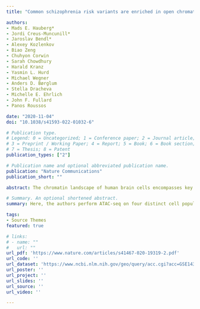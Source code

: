 ```yaml
---
title: "Common schizophrenia risk variants are enriched in open chromatin regions of human glutamatergic neurons"

authors:
- Mads E. Hauberg*
- Jordi Creus-Muncunill*
- Jaroslav Bendl*
- Alexey Kozlenkov
- Biao Zeng
- Chuhyon Corwin
- Sarah Chowdhury
- Harald Kranz
- Yasmin L. Hurd
- Michael Wegner
- Anders D. Børglum
- Stella Dracheva
- Michelle E. Ehrlich
- John F. Fullard
- Panos Roussos

date: "2020-11-04"
doi: "10.1038/s41593-022-01032-6"

# Publication type.
# Legend: 0 = Uncategorized; 1 = Conference paper; 2 = Journal article;
# 3 = Preprint / Working Paper; 4 = Report; 5 = Book; 6 = Book section;
# 7 = Thesis; 8 = Patent
publication_types: ["2"]

# Publication name and optional abbreviated publication name.
publication: "Nature Communications"
publication_short: ""

abstract: The chromatin landscape of human brain cells encompasses key information to understanding brain function. Here we use ATAC-seq to profile the chromatin structure in four distinct populations of cells (glutamatergic neurons, GABAergic neurons, oligodendrocytes, and microglia/astrocytes) from three different brain regions (anterior cingulate cortex, dorsolateral prefrontal cortex, and primary visual cortex) in human postmortem brain samples. We find that chromatin accessibility varies greatly by cell type and, more moderately, by brain region, with glutamatergic neurons showing the largest regional variability. Transcription factor footprinting implicates cell-specific transcriptional regulators and infers cell-specific regulation of protein-coding genes, long intergenic noncoding RNAs and microRNAs. In vivo transgenic mouse experiments validate the cell type specificity of several of these human-derived regulatory sequences. We find that open chromatin regions in glutamatergic neurons are enriched for neuropsychiatric risk variants, particularly those associated with schizophrenia. Integration of cell-specific chromatin data with a bulk tissue study of schizophrenia brains increases statistical power and confirms that glutamatergic neurons are most affected. These findings illustrate the utility of studying the cell-type-specific epigenome in complex tissues like the human brain, and the potential of such approaches to better understand the genetic basis of human brain function.

# Summary. An optional shortened abstract.
summary: Here, the authors perform ATAC-seq on four distinct cell populations from three different regions of the human brain, finding that chromatin accessibility varies greatly by cell type and less by brain region. This study reveals differences in biological function and gene regulation, as well as overlap of genetic variants associated with schizophrenia and other neuropsychiatric traits.

tags:
- Source Themes
featured: true

# links:
# - name: ""
#   url: ""
url_pdf: 'https://www.nature.com/articles/s41467-020-19319-2.pdf'
url_code: ''
url_dataset: 'https://www.ncbi.nlm.nih.gov/geo/query/acc.cgi?acc=GSE143666'
url_poster: ''
url_project: ''
url_slides: ''
url_source: ''
url_video: ''

---
```

